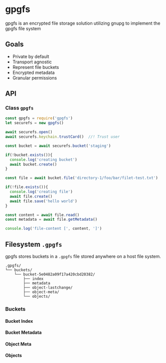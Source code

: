 # gpgfs

gpgfs is an encrypted file storage solution utilizing gnupg to implement the gpgfs file system


## Goals

 * Private by default
 * Transport agnostic
 * Represent file buckets
 * Encrypted metadata
 * Granular permissions

## API

### Class `gpgfs`

```js
const gpgfs = require('gpgfs')
let securefs = new gpgfs()

await securefs.open()
await securefs.keychain.trustCard()  //! Trust user

const bucket = await securefs.bucket('staging')

if(!bucket.exists()){
  console.log('creating bucket')
  await bucket.create()
}

const file = await bucket.file('directory-1/foo/bar/filet-test.txt')

if(!file.exists()){
  console.log('creating file')
  await file.create()
  await file.save('hello world')
}

const content = await file.read()
const metadata = await file.getMetadata()

console.log('file-content [', content, ']')
```




## Filesystem `.gpgfs`

gpgfs stores buckets in a `.gpgfs` file stored anywhere on a host file system.

```console
.gpgfs/
└── buckets/
    └── bucket-5e0482a09f17a420cbd20382/
        ├── index
        ├── metadata
        ├── object-lastchange/
        ├── object-meta/
        └── objects/
```

### Buckets



#### Bucket Index

#### Bucket Metadata

#### Object Meta

#### Objects
